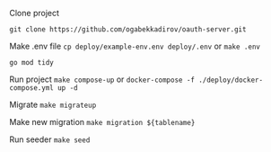 Clone project

```git clone https://github.com/ogabekkadirov/oauth-server.git```

Make .env file
```cp deploy/example-env.env deploy/.env``` or ```make .env```

```go mod tidy```

Run project
```make compose-up``` or ```docker-compose -f ./deploy/docker-compose.yml up -d```

Migrate
```make migrateup```

Make new migration
```make migration ${tablename}```

Run seeder
```make seed```

